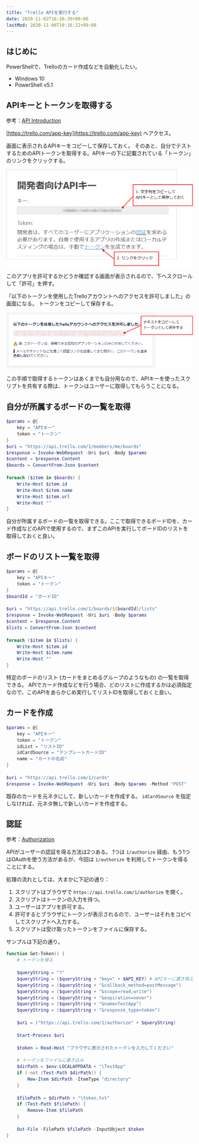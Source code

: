 ```yaml
---
title: "Trello APIを実行する"
date: 2020-11-02T16:26:39+09:00
lastMod: 2020-11-06T10:16:22+09:00
---
```


## はじめに
PowerShellで、Trelloのカード作成などを自動化したい。

* Windows 10
* PowerShell v5.1

## APIキーとトークンを取得する
参考：[API Introduction](https://developer.atlassian.com/cloud/trello/guides/rest-api/api-introduction/)

[https://trello.com/app-key](https://trello.com/app-key) へアクセス。

画面に表示されるAPIキーをコピーして保存しておく。
そのあと、自分でテストするためのAPIトークンを取得する。APIキーの下に記載されている「トークン」のリンクをクリックする。

![](2020-11-02-17-48-29.png)

このアプリを許可するかどうか確認する画面が表示されるので、下へスクロールして「許可」を押す。

「以下のトークンを使用したTrelloアカウントへのアクセスを許可しました」の画面になる。
トークンをコピーして保存する。

![](2020-11-02-18-54-04.png)

この手順で取得するトークンはあくまでも自分用なので、APIキーを使ったスクリプトを共有する際は、トークンはユーザーに取得してもらうことになる。

## 自分が所属するボードの一覧を取得

```powershell
$params = @{
    key = "APIキー"
    token = "トークン"
}
$uri = "https://api.trello.com/1/members/me/boards"
$response = Invoke-WebRequest -Uri $uri -Body $params
$content = $response.Content
$boards = ConvertFrom-Json $content

foreach ($item in $boards) {
    Write-Host $item.id
    Write-Host $item.name
    Write-Host $item.url
    Write-Host ""
}
```

自分が所属するボードの一覧を取得できる。ここで取得できるボードIDを、カード作成などのAPIで使用するので、まずこのAPIを実行してボードIDのリストを取得しておくと良い。

## ボードのリスト一覧を取得

```powershell
$params = @{
    key = "APIキー"
    token = "トークン"
}
$boardId = "ボードID"

$uri = "https://api.trello.com/1/boards/${boardId}/lists"
$response = Invoke-WebRequest -Uri $uri -Body $params
$content = $response.Content
$lists = ConvertFrom-Json $content

foreach ($item in $lists) {
    Write-Host $item.id
    Write-Host $item.name
    Write-Host ""
}
```

特定のボードのリスト (カードをまとめるグループのようなもの) の一覧を取得できる。
APIでカード作成などを行う場合、どのリストに作成するかは必須指定なので、このAPIをあらかじめ実行してリストIDを取得しておくと良い。

## カードを作成

```powershell
$params = @{
    key = "APIキー"
    token = "トークン"
    idList = "リストID"
    idCardSource = "テンプレートカードID"
    name = "カードの名前"
}

$uri = "https://api.trello.com/1/cards"
$response = Invoke-WebRequest -Uri $uri -Body $params -Method "POST"
```

既存のカードを元ネタにして、新しいカードを作成する。
`idCardSource` を指定しなければ、元ネタ無しで新しいカードを作成する。

## 認証
参考：[Authorization](https://developer.atlassian.com/cloud/trello/guides/rest-api/authorization/)

APIがユーザーの認証を得る方法は2つある。
1つは `1/authorize` 経由、もう1つはOAuthを使う方法があるが、今回は `1/authorize` を利用してトークンを得ることにする。

処理の流れとしては、大まかに下記の通り：

1. スクリプトはブラウザで `https://api.trello.com/1/authorize` を開く。
1. スクリプトはトークンの入力を待つ。
1. ユーザーはアプリを許可する。
1. 許可するとブラウザにトークンが表示されるので、ユーザーはそれをコピペしてスクリプトへ入力する。
1. スクリプトは受け取ったトークンをファイルに保存する。

サンプルは下記の通り。

```powershell
function Get-Token() {
    # トークンを得る

    $queryString = "?"
    $queryString = ($queryString + "key=" + $API_KEY) # APIキーに置き換える
    $queryString = ($queryString + "&callback_method=postMessage")
    $queryString = ($queryString + "&scope=read,write")
    $queryString = ($queryString + "&expiration=never")
    $queryString = ($queryString + "&name=TestApp")
    $queryString = ($queryString + "&response_type=token")

    $uri = ("https://api.trello.com/1/authorize" + $queryString)

    Start-Process $uri

    $token = Read-Host "ブラウザに表示されたトークンを入力してください"

    # トークンをファイルに書き込み
    $dirPath = $env:LOCALAPPDATA + "\TestApp"
    if (-not (Test-Path $dirPath)) {
        New-Item $dirPath -ItemType "directory"
    }

    $filePath = $dirPath + "\token.txt"
    if (Test-Path $filePath) {
        Remove-Item $filePath
    }
    
    Out-File -FilePath $filePath -InputObject $token
}
```


